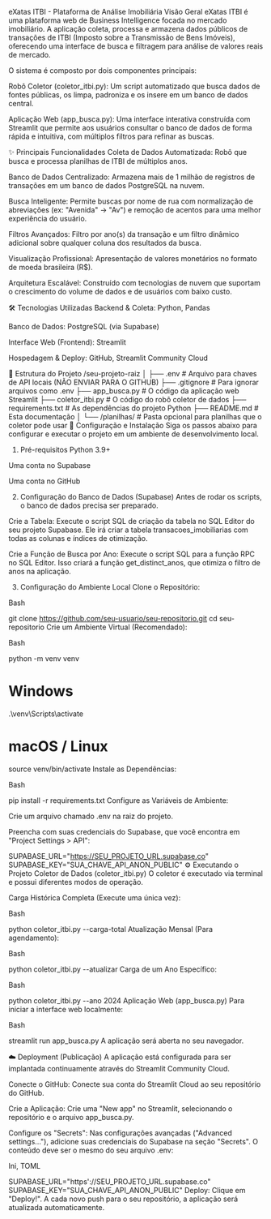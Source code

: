 eXatas ITBI - Plataforma de Análise Imobiliária
Visão Geral
eXatas ITBI é uma plataforma web de Business Intelligence focada no mercado imobiliário. A aplicação coleta, processa e armazena dados públicos de transações de ITBI (Imposto sobre a Transmissão de Bens Imóveis), oferecendo uma interface de busca e filtragem para análise de valores reais de mercado.

O sistema é composto por dois componentes principais:

Robô Coletor (coletor_itbi.py): Um script automatizado que busca dados de fontes públicas, os limpa, padroniza e os insere em um banco de dados central.

Aplicação Web (app_busca.py): Uma interface interativa construída com Streamlit que permite aos usuários consultar o banco de dados de forma rápida e intuitiva, com múltiplos filtros para refinar as buscas.

✨ Principais Funcionalidades
Coleta de Dados Automatizada: Robô que busca e processa planilhas de ITBI de múltiplos anos.

Banco de Dados Centralizado: Armazena mais de 1 milhão de registros de transações em um banco de dados PostgreSQL na nuvem.

Busca Inteligente: Permite buscas por nome de rua com normalização de abreviações (ex: "Avenida" -> "Av") e remoção de acentos para uma melhor experiência do usuário.

Filtros Avançados: Filtro por ano(s) da transação e um filtro dinâmico adicional sobre qualquer coluna dos resultados da busca.

Visualização Profissional: Apresentação de valores monetários no formato de moeda brasileira (R$).

Arquitetura Escalável: Construído com tecnologias de nuvem que suportam o crescimento do volume de dados e de usuários com baixo custo.

🛠️ Tecnologias Utilizadas
Backend & Coleta: Python, Pandas

Banco de Dados: PostgreSQL (via Supabase)

Interface Web (Frontend): Streamlit

Hospedagem & Deploy: GitHub, Streamlit Community Cloud

📂 Estrutura do Projeto
/seu-projeto-raiz
│
├── .env                  # Arquivo para chaves de API locais (NÃO ENVIAR PARA O GITHUB)
├── .gitignore            # Para ignorar arquivos como .env
├── app_busca.py          # O código da aplicação web Streamlit
├── coletor_itbi.py       # O código do robô coletor de dados
├── requirements.txt      # As dependências do projeto Python
├── README.md             # Esta documentação
│
└── /planilhas/           # Pasta opcional para planilhas que o coletor pode usar
🚀 Configuração e Instalação
Siga os passos abaixo para configurar e executar o projeto em um ambiente de desenvolvimento local.

1. Pré-requisitos
Python 3.9+

Uma conta no Supabase

Uma conta no GitHub

2. Configuração do Banco de Dados (Supabase)
Antes de rodar os scripts, o banco de dados precisa ser preparado.

Crie a Tabela: Execute o script SQL de criação da tabela no SQL Editor do seu projeto Supabase. Ele irá criar a tabela transacoes_imobiliarias com todas as colunas e índices de otimização.

Crie a Função de Busca por Ano: Execute o script SQL para a função RPC no SQL Editor. Isso criará a função get_distinct_anos, que otimiza o filtro de anos na aplicação.

3. Configuração do Ambiente Local
Clone o Repositório:

Bash

git clone https://github.com/seu-usuario/seu-repositorio.git
cd seu-repositorio
Crie um Ambiente Virtual (Recomendado):

Bash

python -m venv venv
# Windows
.\venv\Scripts\activate
# macOS / Linux
source venv/bin/activate
Instale as Dependências:

Bash

pip install -r requirements.txt
Configure as Variáveis de Ambiente:

Crie um arquivo chamado .env na raiz do projeto.

Preencha com suas credenciais do Supabase, que você encontra em "Project Settings > API":

SUPABASE_URL="https://SEU_PROJETO_URL.supabase.co"
SUPABASE_KEY="SUA_CHAVE_API_ANON_PUBLIC"
⚙️ Executando o Projeto
Coletor de Dados (coletor_itbi.py)
O coletor é executado via terminal e possui diferentes modos de operação.

Carga Histórica Completa (Execute uma única vez):

Bash

python coletor_itbi.py --carga-total
Atualização Mensal (Para agendamento):

Bash

python coletor_itbi.py --atualizar
Carga de um Ano Específico:

Bash

python coletor_itbi.py --ano 2024
Aplicação Web (app_busca.py)
Para iniciar a interface web localmente:

Bash

streamlit run app_busca.py
A aplicação será aberta no seu navegador.

☁️ Deployment (Publicação)
A aplicação está configurada para ser implantada continuamente através do Streamlit Community Cloud.

Conecte o GitHub: Conecte sua conta do Streamlit Cloud ao seu repositório do GitHub.

Crie a Aplicação: Crie uma "New app" no Streamlit, selecionando o repositório e o arquivo app_busca.py.

Configure os "Secrets": Nas configurações avançadas ("Advanced settings..."), adicione suas credenciais do Supabase na seção "Secrets". O conteúdo deve ser o mesmo do seu arquivo .env:

Ini, TOML

SUPABASE_URL="https'://SEU_PROJETO_URL.supabase.co"
SUPABASE_KEY="SUA_CHAVE_API_ANON_PUBLIC"
Deploy: Clique em "Deploy!". A cada novo push para o seu repositório, a aplicação será atualizada automaticamente.

